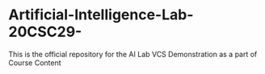 # Artificial-Intelligence-Lab-20CSC29-
This is the official repository for the AI Lab VCS Demonstration as a part of Course Content 
